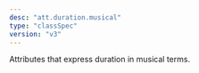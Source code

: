 ```yaml
---
desc: "att.duration.musical"
type: "classSpec"
version: "v3"
---
```


Attributes that express duration in musical terms.